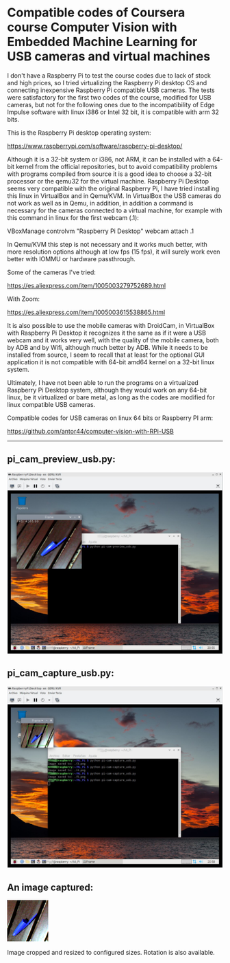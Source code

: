 # Compatible codes of Coursera course Computer Vision with Embedded Machine Learning for USB cameras and virtual machines

I don't have a Raspberry Pi to test the course codes due to lack of stock and high prices, so I tried virtualizing the Raspberry Pi desktop OS and connecting inexpensive Raspberry Pi compatible USB cameras. The tests were satisfactory for the first two codes of the course, modified for USB cameras, but not for the following ones due to the incompatibility of Edge Impulse software with linux i386 or Intel 32 bit, it is compatible with arm 32 bits.

This is the Raspberry Pi desktop operating system:

https://www.raspberrypi.com/software/raspberry-pi-desktop/

Although it is a 32-bit system or i386, not ARM, it can be installed with a 64-bit kernel from the official repositories, but to avoid compatibility problems with programs compiled from source it is a good idea to choose a 32-bit processor or the qemu32 for the virtual machine. Raspberry Pi Desktop seems very compatible with the original Raspberry Pi, I have tried installing this linux in VirtualBox and in Qemu/KVM. In VirtualBox the USB cameras do not work as well as in Qemu, in addition, in addition a command is necessary for the cameras connected to a virtual machine, for example with this command in linux for the first webcam (.1):

VBoxManage controlvm "Raspberry Pi Desktop" webcam attach .1

In Qemu/KVM this step is not necessary and it works much better, with more resolution options although at low fps (15 fps), it will surely work even better with IOMMU or hardware passthrough.

Some of the cameras I've tried:

https://es.aliexpress.com/item/1005003279752689.html

With Zoom:

https://es.aliexpress.com/item/1005003615538865.html

It is also possible to use the mobile cameras with DroidCam, in VirtualBox with Raspberry Pi Desktop it recognizes it the same as if it were a USB webcam and it works very well, with the quality of the mobile camera, both by ADB and by Wifi, although much better by ADB. While it needs to be installed from source, I seem to recall that at least for the optional GUI application it is not compatible with 64-bit amd64 kernel on a 32-bit linux system.

Ultimately, I have not been able to run the programs on a virtualized Raspberry Pi Desktop system, although they would work on any 64-bit linux, be it virtualized or bare metal, as long as the codes are modified for linux compatible USB cameras.

Compatible codes for USB cameras on linux 64 bits or Raspberry PI arm:

https://github.com/antor44/computer-vision-with-RPi-USB

---

## pi_cam_preview_usb.py:

![pi_cam_preview_usb.py](https://github.com/antor44/computer-vision-with-RPi-USB/blob/main/pi_cam_preview_usb.jpg)

## pi_cam_capture_usb.py:

![pi_cam_capture_usb.py](https://github.com/antor44/computer-vision-with-RPi-USB/blob/main/pi_cam_capture_usb.jpg)

## An image captured:

![An image captured](https://github.com/antor44/computer-vision-with-RPi-USB/blob/main/6.png)

Image cropped and resized to configured sizes. Rotation is also available.
